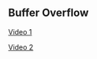 ## Buffer Overflow

[Video 1](https://www.youtube.com/watch?v=scaz_pofc7A&list=PLEJxKK7AcSEGPOCFtQTJhOElU44J_JAun&index=33)

[Video 2](https://www.youtube.com/watch?v=o3pcY-bRRgs&list=PLEJxKK7AcSEGPOCFtQTJhOElU44J_JAun&index=34&pp=iAQB)

